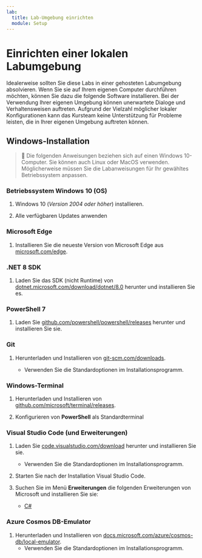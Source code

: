 ```yaml
---
lab:
  title: Lab-Umgebung einrichten
  module: Setup
---
```


# Einrichten einer lokalen Labumgebung

Idealerweise sollten Sie diese Labs in einer gehosteten Labumgebung absolvieren. Wenn Sie sie auf Ihrem eigenen Computer durchführen möchten, können Sie dazu die folgende Software installieren. Bei der Verwendung Ihrer eigenen Umgebung können unerwartete Dialoge und Verhaltensweisen auftreten. Aufgrund der Vielzahl möglicher lokaler Konfigurationen kann das Kursteam keine Unterstützung für Probleme leisten, die in Ihrer eigenen Umgebung auftreten können.

## Windows-Installation

> &#128221; Die folgenden Anweisungen beziehen sich auf einen Windows 10-Computer. Sie können auch Linux oder MacOS verwenden. Möglicherweise müssen Sie die Labanweisungen für Ihr gewähltes Betriebssystem anpassen.

### Betriebssystem Windows 10 (OS)

1. Windows 10 (*Version 2004 oder höher*) installieren.

1. Alle verfügbaren Updates anwenden

### Microsoft Edge

1. Installieren Sie die neueste Version von Microsoft Edge aus [microsoft.com/edge].

### .NET 8 SDK

1. Laden Sie das SDK (nicht Runtime) von [dotnet.microsoft.com/download/dotnet/8.0](https://dotnet.microsoft.com/en-us/download/dotnet/8.0) herunter und installieren Sie es.

### PowerShell 7

1. Laden Sie [github.com/powershell/powershell/releases] herunter und installieren Sie sie.

### Git

1. Herunterladen und Installieren von [git-scm.com/downloads].

    - Verwenden Sie die Standardoptionen im Installationsprogramm.

### Windows-Terminal

1. Herunterladen und Installieren von [github.com/microsoft/terminal/releases].

1. Konfigurieren von **PowerShell** als Standardterminal

### Visual Studio Code (und Erweiterungen)

1. Laden Sie [code.visualstudio.com/download] herunter und installieren Sie sie.

    - Verwenden Sie die Standardoptionen im Installationsprogramm.

1. Starten Sie nach der Installation Visual Studio Code.

1. Suchen Sie im Menü **Erweiterungen** die folgenden Erweiterungen von Microsoft und installieren Sie sie:

    - [C#][marketplace.visualstudio.com/ms-dotnettools.csharp]

### Azure Cosmos DB-Emulator

1. Herunterladen und Installieren von [docs.microsoft.com/azure/cosmos-db/local-emulator].
    - Verwenden Sie die Standardoptionen im Installationsprogramm.

[code.visualstudio.com/download]: https://code.visualstudio.com/download
[docs.microsoft.com/azure/cosmos-db/local-emulator]: https://docs.microsoft.com/azure/cosmos-db/local-emulator#download-the-emulator
[dotnet.microsoft.com/download/dotnet/6.0]: https://dotnet.microsoft.com/download/dotnet/6.0
[git-scm.com/downloads]: https://git-scm.com/downloads
[github.com/microsoft/terminal/releases]: https://github.com/microsoft/terminal/releases/latest
[github.com/powershell/powershell/releases]: https://github.com/powershell/powershell/releases/latest
[marketplace.visualstudio.com/ms-dotnettools.csharp]: https://marketplace.visualstudio.com/items?itemName=ms-dotnettools.csharp
[microsoft.com/edge]: https://microsoft.com/edge
